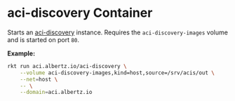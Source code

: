 # aci-discovery Container
Starts an [aci-discovery](https://github.com/coreos/aci-discovery) instance. Requires the `aci-discovery-images` volume and is started on port `80`.

**Example:**
```bash
rkt run aci.albertz.io/aci-discovery \
	--volume aci-discovery-images,kind=host,source=/srv/acis/out \
	--net=host \
	-- \
	--domain=aci.albertz.io
```
